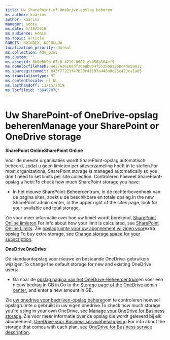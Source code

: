```yaml
---
title: Uw SharePoint-of OneDrive-opslag beheren
ms.author: kaarins
author: kaarins
manager: scotv
ms.date: 5/18/2018
ms.audience: Admin
ms.topic: article
ROBOTS: NOINDEX, NOFOLLOW
localization_priority: Normal
ms.collection: Adm_O365
ms.custom: ''
ms.assetid: 8b0e6b9b-67c9-4716-8602-ebb58b364ef9
ms.openlocfilehash: 4427626108df36a8b8b4f5535a8236bc4de59832
ms.sourcegitcommit: b43f77221f47b50c41197a448a9c26c423ce1ad5
ms.translationtype: MT
ms.contentlocale: nl-NL
ms.lasthandoff: 11/15/2019
ms.locfileid: "36497078"
---
```

# <a name="manage-your-sharepoint-or-onedrive-storage"></a><span data-ttu-id="b8243-102">Uw SharePoint-of OneDrive-opslag beheren</span><span class="sxs-lookup"><span data-stu-id="b8243-102">Manage your SharePoint or OneDrive storage</span></span>

 <span data-ttu-id="b8243-103">**SharePoint Online**</span><span class="sxs-lookup"><span data-stu-id="b8243-103">**SharePoint Online**</span></span>
  
<span data-ttu-id="b8243-104">Voor de meeste organisaties wordt SharePoint-opslag automatisch beheerd, zodat u geen limieten per siteverzameling hoeft in te stellen.</span><span class="sxs-lookup"><span data-stu-id="b8243-104">For most organizations, SharePoint storage is managed automatically so you don't need to set limits per site collection.</span></span> <span data-ttu-id="b8243-105">Controleren hoeveel SharePoint-opslag u hebt:</span><span class="sxs-lookup"><span data-stu-id="b8243-105">To check how much SharePoint storage you have:</span></span>
  
- <span data-ttu-id="b8243-106">In het nieuwe SharePoint-Beheercentrum, in de rechterbovenhoek van de pagina sites, zoekt u de beschikbare en totale opslag.</span><span class="sxs-lookup"><span data-stu-id="b8243-106">In the new SharePoint admin center, in the upper right of the sites page, look for your available and total storage.</span></span>
    
<span data-ttu-id="b8243-107">Zie voor meer informatie over hoe uw limiet wordt berekend, [SharePoint Online limieten](https://go.microsoft.com/fwlink/p/?LinkID=856113).</span><span class="sxs-lookup"><span data-stu-id="b8243-107">For info about how your limit is calculated, see [SharePoint Online Limits](https://go.microsoft.com/fwlink/p/?LinkID=856113).</span></span> <span data-ttu-id="b8243-108">Zie [opslagruimte voor uw abonnement wijzigen voor](https://go.microsoft.com/fwlink/?linkid=866428)extra opslag.</span><span class="sxs-lookup"><span data-stu-id="b8243-108">To buy extra storage, see [Change storage space for your subscription](https://go.microsoft.com/fwlink/?linkid=866428).</span></span>
  
 <span data-ttu-id="b8243-109">**OneDrive**</span><span class="sxs-lookup"><span data-stu-id="b8243-109">**OneDrive**</span></span>
  
<span data-ttu-id="b8243-110">De standaardopslag voor nieuwe en bestaande OneDrive-gebruikers wijzigen:</span><span class="sxs-lookup"><span data-stu-id="b8243-110">To change the default storage for new and existing OneDrive users:</span></span>
  
- <span data-ttu-id="b8243-111">Ga naar de [opslag pagina van het OneDrive-Beheercentrum](https://admin.onedrive.com/?v=StorageSettings)en voer een nieuw bedrag in GB in.</span><span class="sxs-lookup"><span data-stu-id="b8243-111">Go to the [Storage page of the OneDrive admin center](https://admin.onedrive.com/?v=StorageSettings), and enter a new amount in GB.</span></span>
    
<span data-ttu-id="b8243-112">Zie [uw onedrive voor bedrijven-opslag beheren](https://go.microsoft.com/fwlink/?linkid=866429)om te controleren hoeveel opslagruimte u gebruikt in uw eigen onedrive.</span><span class="sxs-lookup"><span data-stu-id="b8243-112">To check how much storage you're using in your own OneDrive, see [Manage your OneDrive for Business storage](https://go.microsoft.com/fwlink/?linkid=866429).</span></span> <span data-ttu-id="b8243-113">Zie voor meer informatie over de opslag die wordt geleverd bij elk abonnement, [OneDrive voor Business servicebeschrijving](https://go.microsoft.com/fwlink/p/?LinkID=826071).</span><span class="sxs-lookup"><span data-stu-id="b8243-113">For info about the storage that comes with each plan, see [OneDrive for Business service description](https://go.microsoft.com/fwlink/p/?LinkID=826071).</span></span>
  

